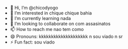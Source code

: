 - 👋 Hi, I’m @chicodyogo
- 👀 I’m interested in chique chique bahia
- 🌱 I’m currently learning nada
- 💞️ I’m looking to collaborate on com assasinatos 
- 📫 How to reach me nao tem como
- 😄 Pronouns: kkkkkkkkkkkkkkkkkkkk n sou viado n sr
- ⚡ Fun fact: sou viado

<!---
chicodyogo/chicodyogo is a ✨ special ✨ repository because its `README.md` (this file) appears on your GitHub profile.
You can click the Preview link to take a look at your changes.
--->
